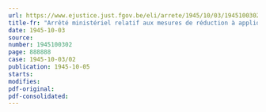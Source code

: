 ```yaml
---
url: https://www.ejustice.just.fgov.be/eli/arrete/1945/10/03/1945100302/justel
title-fr: "Arrêté ministériel relatif aux mesures de réduction à appliquer en cas de manque de puissance électrique par les distributeurs et les autoproducteurs d'énergie électrique"
date: 1945-10-03
source:
number: 1945100302
page: 888888
case: 1945-10-03/02
publication: 1945-10-05
starts:
modifies:
pdf-original:
pdf-consolidated:
---
```


